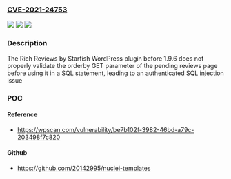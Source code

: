 ### [CVE-2021-24753](https://cve.mitre.org/cgi-bin/cvename.cgi?name=CVE-2021-24753)
![](https://img.shields.io/static/v1?label=Product&message=Rich%20Reviews%20by%20Starfish&color=blue)
![](https://img.shields.io/static/v1?label=Version&message=1.9.6%3C%201.9.6%20&color=brighgreen)
![](https://img.shields.io/static/v1?label=Vulnerability&message=CWE-89%20SQL%20Injection&color=brighgreen)

### Description

The Rich Reviews by Starfish WordPress plugin before 1.9.6 does not properly validate the orderby GET parameter of the pending reviews page before using it in a SQL statement, leading to an authenticated SQL injection issue

### POC

#### Reference
- https://wpscan.com/vulnerability/be7b102f-3982-46bd-a79c-203498f7c820

#### Github
- https://github.com/20142995/nuclei-templates

